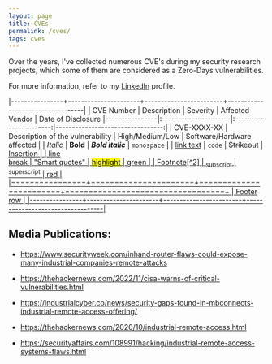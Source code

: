 ```yaml
---
layout: page
title: CVEs
permalink: /cves/
tags: cves
---
```


Over the years, I've collected numerous CVE's during my security research projects, which some of them are considered as a Zero-Days vulnerabilities.

For more information, refer to my <a href="https://www.linkedin.com/in/hay-mizrachi">LinkedIn</a> profile.

|----------------+----------------------+------------------------+----------------------------------|
| CVE Number | Description          |     Severity      |                     Affected Vendor |                     Date of Disclosure
|----------------|:---------------------|:----------------------:|---------------------------------:|
| CVE-XXXX-XX        | Description of the vulnerability                 |        High/Medium/Low          |                            Software/Hardware affected |
| *Italic*       | **Bold**             |   ***Bold italic***    |                      `monospace` |
| [link text](#) | ```code```           |     ~~Strikeout~~      |              <ins>Insertion<ins> |
| line<br/>break | "Smart quotes"       | <mark>highlight</mark> | <span class="green">green</span> |
| Footnote[^2]   | <sub>subscript</sub> | <sup>superscript</sup> |     <span class="red">red</span> |
|================+======================+========================+==================================+
| Footer row                                                                                        |
|----------------+----------------------+------------------------+----------------------------------|

## Media Publications:

* https://www.securityweek.com/inhand-router-flaws-could-expose-many-industrial-companies-remote-attacks

* https://thehackernews.com/2022/11/cisa-warns-of-critical-vulnerabilities.html

* https://industrialcyber.co/news/security-gaps-found-in-mbconnects-industrial-remote-access-offering/

* https://thehackernews.com/2020/10/industrial-remote-access.html

* https://securityaffairs.com/108991/hacking/industrial-remote-access-systems-flaws.html